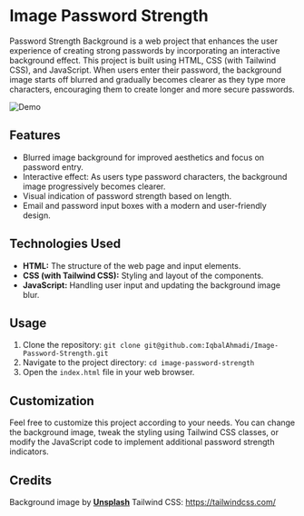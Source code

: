 # Image Password Strength

Password Strength Background is a web project that enhances the user experience of creating strong passwords by incorporating an interactive background effect. This project is built using HTML, CSS (with Tailwind CSS), and JavaScript. When users enter their password, the background image starts off blurred and gradually becomes clearer as they type more characters, encouraging them to create longer and more secure passwords.

![Demo](./asset/Demo.gif)

## Features

- Blurred image background for improved aesthetics and focus on password entry.
- Interactive effect: As users type password characters, the background image progressively becomes clearer.
- Visual indication of password strength based on length.
- Email and password input boxes with a modern and user-friendly design.

## Technologies Used

- **HTML:** The structure of the web page and input elements.
- **CSS (with Tailwind CSS):** Styling and layout of the components.
- **JavaScript:** Handling user input and updating the background image blur.

## Usage

1. Clone the repository: `git clone git@github.com:IqbalAhmadi/Image-Password-Strength.git`
2. Navigate to the project directory: `cd image-password-strength`
3. Open the `index.html` file in your web browser.

## Customization

Feel free to customize this project according to your needs. You can change the background image, tweak the styling using Tailwind CSS classes, or modify the JavaScript code to implement additional password strength indicators.

## Credits

Background image by **[Unsplash](https://unsplash.com/photos/eNxYF6cexYU)**
Tailwind CSS: https://tailwindcss.com/
